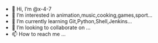 - 👋 Hi, I’m @x-4-7
- 👀 I’m interested in animation,music,cooking,games,sport...
- 🌱 I’m currently learning Git,Python,Shell,Jenkins...
- 💞️ I’m looking to collaborate on ...
- 📫 How to reach me ...

<!---
x-4-7/x-4-7 is a ✨ special ✨ repository because its `README.md` (this file) appears on your GitHub profile.
You can click the Preview link to take a look at your changes.
--->
